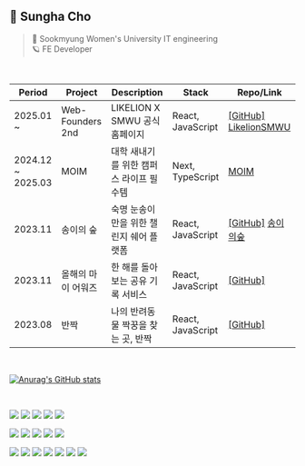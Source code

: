 ## 🌈 Sungha Cho
> 🏫 Sookmyung Women's University IT engineering  
> 🪐 FE Developer

<br/>

| Period | Project  | Description            | Stack                   | Repo/Link                     |
|-----|----------|----------------------------|-------------------------|-------------------------------|
| 2025.01 ~ | Web-Founders 2nd | LIKELION X SMWU 공식 홈페이지 | React, JavaScript | [[GitHub]](https://github.com/Likelion-at-SMWU-WebFounder) [LikelionSMWU](http://smwulion.com/) |
| 2024.12 ~ 2025.03 | MOIM | 대학 새내기를 위한 캠퍼스 라이프 필수템 | Next, TypeScript | [MOIM](https://moim.team/) |
| 2023.11 | 송이의 숲 | 숙명 눈송이만을 위한 챌린지 쉐어 플랫폼 | React, JavaScript | [[GitHub]](https://github.com/Songyee-Challenge)  [송이의숲](http://13.53.212.211:3000/) |
| 2023.11 | 올해의 마이 어워즈 | 한 해를 돌아보는 공유 기록 서비스 | React, JavaScript | [[GitHub]](https://github.com/BDNS-AWARDS) |
| 2023.08 | 반짝 | 나의 반려동물 짝꿍을 찾는 곳, 반짝 | React, JavaScript | [[GitHub]](https://github.com/Likelion-at-SMWU-11th/BanJjak-Client) |

<br/>

[![Anurag's GitHub stats](https://github-readme-stats.vercel.app/api?username=earl9rey)](https://github.com/anuraghazra/github-readme-stats)

<br/>

<img src="https://img.shields.io/badge/react-61DAFB?style=for-the-badge&logo=react&logoColor=black"> <img src="https://img.shields.io/badge/Next.js-000000?style=for-the-badge&logo=Next.js&logoColor=white"/> <img src="https://img.shields.io/badge/javascript-F7DF1E?style=for-the-badge&logo=javascript&logoColor=black"> <img src="https://img.shields.io/badge/Typescript-3178C6?style=for-the-badge&logo=Typescript&logoColor=white"/> <img src="https://img.shields.io/badge/amazonaws-232F3E?style=for-the-badge&logo=amazonaws&logoColor=white"> 

<img src="https://img.shields.io/badge/html5-E34F26?style=for-the-badge&logo=html5&logoColor=white"> <img src="https://img.shields.io/badge/css-1572B6?style=for-the-badge&logo=css3&logoColor=white"> <img src="https://img.shields.io/badge/styled components-DB7093?style=for-the-badge&logo=styled-components&logoColor=white"/> <img src="https://img.shields.io/badge/Tailwind CSS-06B6D4?style=for-the-badge&logo=Tailwind CSS&logoColor=white"/> <img src="https://img.shields.io/badge/bootstrap-7952B3?style=for-the-badge&logo=bootstrap&logoColor=white"> 

<img src="https://img.shields.io/badge/github-181717?style=for-the-badge&logo=github&logoColor=white"> <img src="https://img.shields.io/badge/git-F05032?style=for-the-badge&logo=git&logoColor=white"> <img src="https://img.shields.io/badge/Visual Studio Code-06B6D4?style=for-the-badge&logo=Visual Studio Code&logoColor=white"/> <img src="https://img.shields.io/badge/Notion-181717?style=for-the-badge&logo=Notion&logoColor=white"> <img src="https://img.shields.io/badge/Discord-3178C6?style=for-the-badge&logo=Discord&logoColor=white"> <img src="https://img.shields.io/badge/Figma-E34F26?style=for-the-badge&logo=Figma&logoColor=white"> <img src="https://img.shields.io/badge/jira-3178C6?style=for-the-badge&logo=jira&logoColor=white">


